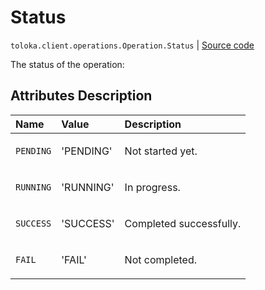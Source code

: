 # Status
`toloka.client.operations.Operation.Status` | [Source code](https://github.com/Toloka/toloka-kit/blob/v0.1.24/src/client/operations.py#L67)

The status of the operation:

## Attributes Description

| Name | Value | Description |
| :------| :-----------| :----------| 
`PENDING`|'PENDING'|<p>Not started yet.</p>
`RUNNING`|'RUNNING'|<p>In progress.</p>
`SUCCESS`|'SUCCESS'|<p>Completed successfully.</p>
`FAIL`|'FAIL'|<p>Not completed.</p>
